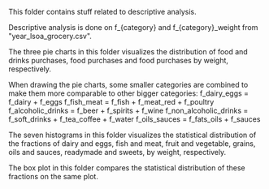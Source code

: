 This folder contains stuff related to descriptive analysis.

Descriptive analysis is done on f_{category} and f_{category}_weight from "year_lsoa_grocery.csv".

The three pie charts in this folder visualizes the distribution of food and drinks purchases, food purchases and food purchases by weight, respectively.

When drawing the pie charts, some smaller categories are combined to make them more comparable to other bigger categories:
f_dairy_eggs = f_dairy + f_eggs
f_fish_meat = f_fish + f_meat_red + f_poultry
f_alcoholic_drinks = f_beer + f_spirits + f_wine
f_non_alcoholic_drinks = f_soft_drinks + f_tea_coffee + f_water
f_oils_sauces = f_fats_oils + f_sauces

The seven histograms in this folder visualizes the statistical distribution of the fractions of dairy and eggs, fish and meat, fruit and vegetable, grains, oils and sauces, readymade and sweets, by weight, respectively.

The box plot in this folder compares the statistical distribution of these fractions on the same plot.

